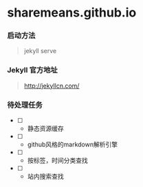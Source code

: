 # sharemeans.github.io

### 启动方法

> jekyll serve

### Jekyll 官方地址

> http://jekyllcn.com/

### 待处理任务

- [ ] - 静态资源缓存
- [ ] - github风格的markdown解析引擎
- [ ] - 按标签，时间分类查找
- [ ] - 站内搜索查找
